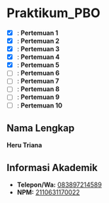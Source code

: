 # Praktikum_PBO

- [x] : **Pertemuan 1**
- [x] : **Pertemuan 2**
- [x] : **Pertemuan 3**
- [x] : **Pertemuan 4**
- [x] : **Pertemuan 5**
- [ ] : **Pertemuan 6**
- [ ] : **Pertemuan 7**
- [ ] : **Pertemuan 8**
- [ ] : **Pertemuan 9**
- [ ] : **Pertemuan 10**

## Nama Lengkap
**Heru Triana**

## Informasi Akademik
- **Telepon/Wa:** [083897214589](https://wa.me/6283897214589)
- **NPM:** [2110631170022](https://mail.google.com/mail/u/0/?fs=1&to=2110631170022@student.unsika.ac.id&su=Hello+World&body=Hello+Heru&tf=cm)
